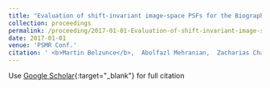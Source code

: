 ```yaml
---
title: "Evaluation of shift-invariant image-space PSFs for the Biograph mMR PET Scanner"
collection: proceedings
permalink: /proceeding/2017-01-01-Evaluation-of-shift-invariant-image-space-PSFs-for-the-Biograph-mMR-PET-Scanner
date: 2017-01-01
venue: 'PSMR Conf.'
citation: ' <b>Martin Belzunce</b>,  Abolfazl Mehranian,  Zacharias Chalampalakis,  Andrew Reader, &quot;Evaluation of shift-invariant image-space PSFs for the Biograph mMR PET Scanner.&quot; <i>PSMR Conf.</i>, 2017.'
---
```

Use [Google Scholar](https://scholar.google.com/scholar?q=Evaluation+of+shift+invariant+image+space+PSFs+for+the+Biograph+mMR+PET+Scanner){:target="_blank"} for full citation